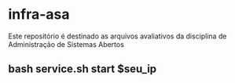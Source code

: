 # infra-asa
Este repositório é destinado as arquivos avaliativos da disciplina de Administração de Sistemas Abertos
## bash service.sh start $seu_ip
